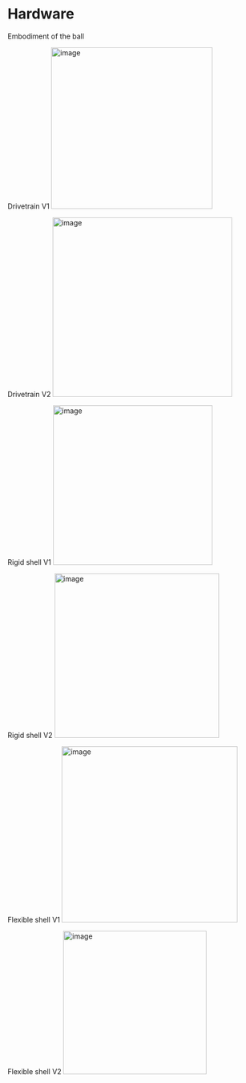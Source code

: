 # Hardware
Embodiment of the ball

Drivetrain V1
<img width="322" alt="image" src="https://github.com/user-attachments/assets/c248bb49-0abe-4251-92b6-90f5725a54f3" />

Drivetrain V2
<img width="358" alt="image" src="https://github.com/user-attachments/assets/a88fddd2-520d-409f-bc77-3db1bb08cd59" />

Rigid shell V1
<img width="318" alt="image" src="https://github.com/user-attachments/assets/bd44817a-3d80-4dd3-9575-902d9fa73628" />

Rigid shell V2
<img width="328" alt="image" src="https://github.com/user-attachments/assets/ea329aef-e61b-40a7-9224-b680482199cf" />

Flexible shell V1
<img width="351" alt="image" src="https://github.com/user-attachments/assets/d1c45a48-ebbb-4e1f-bc71-c3596fb3b820" />

Flexible shell V2
<img width="286" alt="image" src="https://github.com/user-attachments/assets/af3fa73f-5874-4714-b7da-b9b156e4ae3e" />
